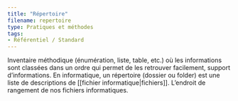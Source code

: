 ```yaml
---
title: "Répertoire"
filename: repertoire
type: Pratiques et méthodes
tags:
- Référentiel / Standard
---
```


Inventaire méthodique (énumération, liste, table, etc.) où les informations sont classées dans un ordre qui permet de les retrouver facilement, support d’informations. En informatique, un répertoire (dossier ou folder) est une liste de descriptions de [[fichier informatique|fichiers]]. L’endroit de rangement de nos fichiers informatiques.

